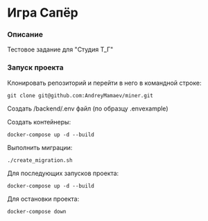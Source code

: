 # Игра Сапёр
### Описание
Тестовое задание для "Студия Т_Г"
### Запуск проекта
Клонировать репозиторий и перейти в него в командной строке:

```git clone git@github.com:AndreyMamaev/miner.git```

Создать /backend/.env файл (по образцу .envexample)

Создать контейнеры:

```docker-compose up -d --build```

Выполнить миграции:

```./create_migration.sh```

Для последующих запусков проекта:

```docker-compose up -d --build```

Для остановки проекта:

```docker-compose down```
